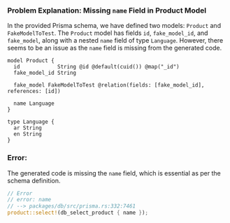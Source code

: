 ### Problem Explanation: Missing `name` Field in Product Model

In the provided Prisma schema, we have defined two models: `Product` and `FakeModelToTest`. The `Product` model has fields `id`, `fake_model_id`, and `fake_model`, along with a nested `name` field of type `Language`. However, there seems to be an issue as the `name` field is missing from the generated code.

```prisma
model Product {
  id            String @id @default(cuid()) @map("_id")
  fake_model_id String

  fake_model FakeModelToTest @relation(fields: [fake_model_id], references: [id])

  name Language
}

type Language {
  ar String
  en String
}
```

### Error:

The generated code is missing the `name` field, which is essential as per the schema definition.

```rust
// Error
// error: name
// --> packages/db/src/prisma.rs:332:7461
product::select!(db_select_product { name });
```
